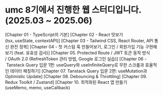 # umc 8기에서 진행한 웹 스터디입니다. (2025.03 ~ 2025.06)

[Chapter 01 - TypeScript의 기본]
[Chapter 02 - React 맛보기 (tsx, useState, contextAPI)]
[Chapter 03 - Tailwind CSS, React Router, API 통신 완전 정복]
[Chapter 04 - 첫 커스텀 훅 만들어보기, 로그인 / 회원가입 기능 구현해보기 (feat. 유효성 검사)]
[Chapter 05. Protected Route / JWT 토큰 동작 방식 / OAuth 2.0 (RefreshToken 관리 방법, Google 로그인 실습)]
[Chapter 06 - Tanstack Query 입문 1편: useQuery와 useInfiniteQuery로 무한 스크롤과 효율적인 데이터 패칭하기]
[Chapter 07. Tanstack Query 입문 2편: useMutation과 Optimistic Update]
[Chapter 08. Debouncing & Throttling]
[Chapter 09. Redux Toolkit / Zustand]
[Chapter 10. 최적화된 React 앱 만들기 (useMemo, memo, useCallback)
